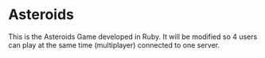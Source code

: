 # Asteroids
This is the Asteroids Game developed in Ruby. It will be modified so 4 users can play at the same time (multiplayer) connected to one server.
